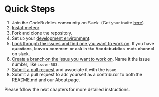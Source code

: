 # Quick Steps

1. Join the CodeBuddies community on Slack. \(Get your invite [here](http://codebuddiesmeet.herokuapp.com)\)
2. [Install meteor](development_environment.md)
3. Fork and clone the repository.
4. Set up your [development environment](https://docs.codebuddies.org/code-contribution/development_environment).
5. [Look through the issues and find one you want to work on](https://docs.codebuddies.org/code-contribution/issue). If you have questions, leave a comment or ask in the \#codebuddies-meta channel on slack.
6. [Create a branch on the issue you want to work on](https://docs.codebuddies.org/code-contribution/branch). Name it the issue number, like `issue-503`.
7. [Submit a pull request](https://docs.codebuddies.org/code-contribution/pull_request) and associate it with the issue.
8. Submit a pull request to add yourself as a contributor to both the README.md and our About page.  

Please follow the next chapters for more detailed instructions.

